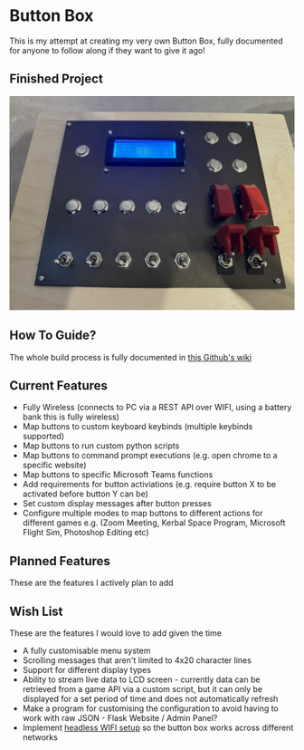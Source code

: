 # Button Box
 
This is my attempt at creating my very own Button Box, fully documented for anyone to follow along if they want to give it ago!

## Finished Project
[![](https://github.com/jackdevonshire/Button-Box/blob/main/resources/img/production/box_final.jpg)](https://www.youtube.com/watch?v=0F-DfAic39k)

## How To Guide?

The whole build process is fully documented in [this Github's wiki](https://github.com/jackdevonshire/Button-Box/wiki)

## Current Features

* Fully Wireless (connects to PC via a REST API over WIFI, using a battery bank this is fully wireless)
* Map buttons to custom keyboard keybinds (multiple keybinds supported)
* Map buttons to run custom python scripts
* Map buttons to command prompt executions (e.g. open chrome to a specific website)
* Map buttons to specific Microsoft Teams functions
* Add requirements for button activiations (e.g. require button X to be activated before button Y can be)
* Set custom display messages after button presses
* Configure multiple modes to map buttons to different actions for different games e.g. (Zoom Meeting, Kerbal Space Program, Microsoft Flight Sim, Photoshop Editing etc)

## Planned Features
These are the features I actively plan to add

## Wish List
These are the features I would love to add given the time
* A fully customisable menu system
* Scrolling messages that aren't limited to 4x20 character lines
* Support for different display types
* Ability to stream live data to LCD screen - currently data can be retrieved from a game API via a custom script, but it can only be displayed for a set period of time and does not automatically refresh
* Make a program for customising the configuration to avoid having to work with raw JSON - Flask Website / Admin Panel?
* Implement [headless WIFI setup](https://github.com/drkmsmithjr/wifi-connect-headless-rpi) so the button box works across different networks

